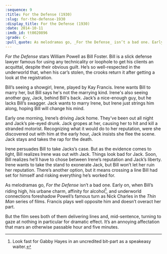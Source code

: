 ```yaml
---
:sequence: 9
:title: For the Defense (1930)
:slug: for-the-defense-1930
:display_title: For the Defense (1930)
:date: 2014-10-11
:imdb_id: tt0020896
:grade: C-
:pull_quote: As melodramas go, _For the Defense_ isn’t a bad one. Early on, when Bill’s riding high, his urbane charm, affinity for alcohol, and underworld connections foreshadow Powell’s famous turn as Nick Charles in the _Thin Man_ series of films.
---
```

_For the Defense_ stars William Powell as Bill Foster. Bill is a slick defense lawyer famous for using any technicality or loophole to get his clients an acquittal, despite their obvious guilt. He’s so well-respected in the underworld that, when his car’s stolen, the crooks return it after getting a look at the registration.

Bill’s seeing a showgirl, Irene, played by Kay Francis. Irene wants Bill to marry her, but Bill says he's not the marrying kind. Irene's also seeing another guy, Jack, behind Bill's back. Jack’s a nice-enough guy, but he lacks Bill’s swagger. Jack wants to marry Irene, but Irene just strings him along,  hoping Bill will change his mind.

Early one morning, Irene’s driving Jack home. They've been out all night and Jack’s pie-eyed drunk. Jack gropes at her, causing her to hit and kill a stranded motorist. Recognizing what it would do to her reputation, were she discovered out with him at the early hour, Jack insists she flee the scene. Jack stays and takes the rap for the death.

Irene persuades Bill to take Jacks’s case. But as the evidence comes to light, Bill realizes Irene was out with Jack. Things look bad for Jack. Soon, Bill realizes he’ll have to chose between Irene’s reputation and Jack’s liberty. Irene wants to take the stand to exonerate Jack, but Bill won’t let her ruin her reputation. There’s another option, but it means crossing a line Bill had set for himself and risking everything he’s worked for.

As melodramas go, _For the Defense_ isn’t a bad one. Early on, when Bill’s riding high, his urbane charm, affinity for alcohol[^1], and underworld connections foreshadow Powell’s famous turn as Nick Charles in the _Thin Man_ series of films. Francis plays well opposite him and doesn’t overact her part.

But the film sees both of them delivering lines and, mid-sentence, turning to gaze at nothing in particular for dramatic effect. It’s an annoying affectation that mars an otherwise passable hour and five minutes.

[^1]: Look fast for Gabby Hayes in an uncredited bit-part as a speakeasy waiter.
